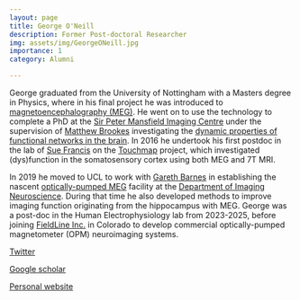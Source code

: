 ```yaml
---
layout: page
title: George O'Neill
description: Former Post-doctoral Researcher
img: assets/img/GeorgeONeill.jpg
importance: 1
category: Alumni

---
```


George graduated from the University of Nottingham with a Masters degree in Physics, where in his final project he was introduced to [magnetoencephalography (MEG)](https://en.wikipedia.org/wiki/Magnetoencephalography). He went on to use the technology to complete a PhD at the [Sir Peter Mansfield Imaging Centre](https://www.nottingham.ac.uk/research/groups/spmic/index.aspx) under the supervision of [Matthew Brookes](https://www.nottingham.ac.uk/physics/people/matthew.brookes) investigating the [dynamic properties of functional networks in the brain](https://raw.githubusercontent.com/georgeoneill/thesis/master/main.pdf). In 2016 he undertook his first postdoc in the lab of [Sue Francis](https://www.nottingham.ac.uk/physics/people/susan.francis) on the [Touchmap](https://www.nottingham.ac.uk/research/groups/spmic/research/touch-map/index.aspx) project, which investigated (dys)function in the somatosensory cortex using both MEG and 7T MRI. 

In 2019 he moved to UCL to work with [Gareth Barnes](https://www.fil.ion.ucl.ac.uk/team/meg-team/) in establishing the nascent [optically-pumped MEG](https://doi.org/10.1016/j.tins.2022.05.008) facility at the [Department of Imaging Neuroscience](https://www.fil.ion.ucl.ac.uk/). During that time he also developed methods to improve imaging function originating from the hippocampus with MEG. George was a post-doc in the Human Electrophysiology lab from 2023-2025, before joining [FieldLine Inc.](https://fieldlineinc.com/) in Colorado to develop commercial optically-pumped magnetometer (OPM) neuroimaging systems.

[Twitter](http://twitter.com/g0neill)  
 
[Google scholar](https://scholar.google.com/citations?user=nyfIt34AAAAJ&hl=en)  
  
[Personal website](http://georgeoneill.github.io)  
